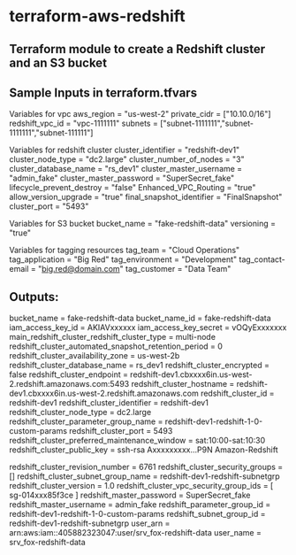 # terraform-aws-redshift
## Terraform module to create a Redshift cluster and an S3 bucket

## **Sample Inputs in terraform.tfvars**

Variables for vpc
aws_region                  = "us-west-2"
private_cidr                = ["10.10.0/16"]
redshift_vpc_id             = "vpc-1111111"
subnets                     = ["subnet-1111111","subnet-1111111","subnet-111111"]

Variables for redshift cluster
cluster_identifier          = "redshift-dev1"
cluster_node_type           = "dc2.large"
cluster_number_of_nodes     = "3"
cluster_database_name       = "rs_dev1"
cluster_master_username     = "admin_fake"
cluster_master_password     = "SuperSecret_fake"
lifecycle_prevent_destroy   = "false"
Enhanced_VPC_Routing      	= "true"
allow_version_upgrade       = "true"
final_snapshot_identifier   = "FinalSnapshot"
cluster_port                = "5493"

Variables for S3 bucket
bucket_name                 = "fake-redshift-data"
versioning                  = "true"

Variables for tagging resources
tag_team                    = "Cloud Operations"
tag_application             = "Big Red"
tag_environment             = "Development"
tag_contact-email           = "big.red@domain.com"
tag_customer                = "Data Team"

## **Outputs:**

bucket_name = fake-redshift-data
bucket_name_id = fake-redshift-data
iam_access_key_id = AKIAVxxxxxx
iam_access_key_secret = vOQyExxxxxxx
main_redshift_cluster_redshift_cluster_type = multi-node
redshift_cluster_automated_snapshot_retention_period = 0
redshift_cluster_availability_zone = us-west-2b
redshift_cluster_database_name = rs_dev1
redshift_cluster_encrypted = false
redshift_cluster_endpoint = redshift-dev1.cbxxxx6in.us-west-2.redshift.amazonaws.com:5493
redshift_cluster_hostname = redshift-dev1.cbxxxx6in.us-west-2.redshift.amazonaws.com
redshift_cluster_id = redshift-dev1
redshift_cluster_identifier = redshift-dev1
redshift_cluster_node_type = dc2.large
redshift_cluster_parameter_group_name = redshift-dev1-redshift-1-0-custom-params
redshift_cluster_port = 5493
redshift_cluster_preferred_maintenance_window = sat:10:00-sat:10:30
redshift_cluster_public_key = ssh-rsa Axxxxxxxxx...P9N Amazon-Redshift

redshift_cluster_revision_number = 6761
redshift_cluster_security_groups = []
redshift_cluster_subnet_group_name = redshift-dev1-redshift-subnetgrp
redshift_cluster_version = 1.0
redshift_cluster_vpc_security_group_ids = [
    sg-014xxx85f3ce
]
redshift_master_password = SuperSecret_fake
redshift_master_username = admin_fake
redshift_parameter_group_id = redshift-dev1-redshift-1-0-custom-params
redshift_subnet_group_id = redshift-dev1-redshift-subnetgrp
user_arn = arn:aws:iam::405882323047:user/srv_fox-redshift-data
user_name = srv_fox-redshift-data